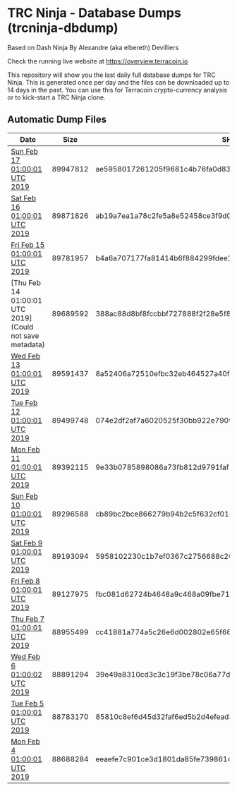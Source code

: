 # TRC Ninja - Database Dumps (trcninja-dbdump)
Based on Dash Ninja By Alexandre (aka elbereth) Devilliers

Check the running live website at https://overview.terracoin.io

This repository will show you the last daily full database dumps for TRC Ninja. This is generated once per day and the files can be downloaded up to 14 days in the past.
You can use this for Terracoin crypto-currency analysis or to kick-start a TRC Ninja clone.


## Automatic Dump Files
| Date | Size | SHA256 |
|--|--|--|
| [Sun Feb 17 01:00:01 UTC 2019](https://transfer.sh/k0H0x/trcninja-dbdump-20190217010001.tar.bz2) | 89947812 | ae5958017261205f9681c4b76fa0d833131a1ab8d5dc548320f209423d281880 | 
| [Sat Feb 16 01:00:01 UTC 2019](https://transfer.sh/6r0oC/trcninja-dbdump-20190216010001.tar.bz2) | 89871826 | ab19a7ea1a78c2fe5a8e52458ce3f9d033d20e68cb5320e50d86a28b75651846 | 
| [Fri Feb 15 01:00:01 UTC 2019]() | 89781957 | b4a6a707177fa81414b6f884299fdee1275eb4c03e4f88343b66db620e0f650f | 
| [Thu Feb 14 01:00:01 UTC 2019](Could not save metadata) | 89689592 | 388ac88d8bf8fccbbf727888f2f28e5f8e4e14c3ca69125f408bc1ab3883bb53 | 
| [Wed Feb 13 01:00:01 UTC 2019](https://transfer.sh/Wlp1o/trcninja-dbdump-20190213010001.tar.bz2) | 89591437 | 8a52406a72510efbc32eb464527a40fcd51ba2626e1d87d9c61ad0d75b9e0aff | 
| [Tue Feb 12 01:00:01 UTC 2019](https://transfer.sh/7HJXb/trcninja-dbdump-20190212010001.tar.bz2) | 89499748 | 074e2df2af7a6020525f30bb922e7909778053848077626f3d9e984a1fe9ad98 | 
| [Mon Feb 11 01:00:01 UTC 2019](https://transfer.sh/ttAZf/trcninja-dbdump-20190211010001.tar.bz2) | 89392115 | 9e33b0785898086a73fb812d9791faf3531b1d6d6dc8d03d22f37c6ea28d53ec | 
| [Sun Feb 10 01:00:01 UTC 2019](https://transfer.sh/DZpcj/trcninja-dbdump-20190210010001.tar.bz2) | 89296588 | cb89bc2bce866279b94b2c5f632cf018a3df30cfc1dc47823611863f09da203d | 
| [Sat Feb  9 01:00:01 UTC 2019](https://transfer.sh/F1Upr/trcninja-dbdump-20190209010001.tar.bz2) | 89193094 | 5958102230c1b7ef0367c2756688c263651b97cb6115baca83492f9c676cbe30 | 
| [Fri Feb  8 01:00:01 UTC 2019](https://transfer.sh/5YRuF/trcninja-dbdump-20190208010001.tar.bz2) | 89127975 | fbc081d62724b4648a9c468a09fbe71b8b16dd478364ecf5f7c43bebaf6cab11 | 
| [Thu Feb  7 01:00:01 UTC 2019](https://transfer.sh/bHsAo/trcninja-dbdump-20190207010001.tar.bz2) | 88955499 | cc41881a774a5c26e6d002802e65f66119766108903fd7dafa9fb0dd6a258dc5 | 
| [Wed Feb  6 01:00:02 UTC 2019](https://transfer.sh/BWIZ2/trcninja-dbdump-20190206010001.tar.bz2) | 88891294 | 39e49a8310cd3c3c19f3be78c06a77d71ca4723fa127ba0075eecee4b1ac7c75 | 
| [Tue Feb  5 01:00:01 UTC 2019](https://transfer.sh/YZ2IZ/trcninja-dbdump-20190205010001.tar.bz2) | 88783170 | 85810c8ef6d45d32faf6ed5b2d4efead3403a8c115fc92c7952573a014cc3a17 | 
| [Mon Feb  4 01:00:01 UTC 2019](https://transfer.sh/BA9TY/trcninja-dbdump-20190204010001.tar.bz2) | 88688284 | eeaefe7c901ce3d1801da85fe73986149c098c7a74a847a950a7665d9dbf4ca8 | 
